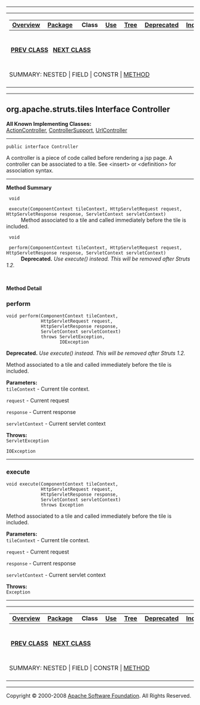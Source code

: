 ------------------------------------------------------------------------

<span id="navbar_top"></span> [](#skip-navbar_top "Skip navigation links")

<table>
<colgroup>
<col width="50%" />
<col width="50%" />
</colgroup>
<tbody>
<tr class="odd">
<td align="left"><span id="navbar_top_firstrow"></span>
<table>
<tbody>
<tr class="odd">
<td align="left"><a href="../../../../overview-summary.html.md"><strong>Overview</strong></a> </td>
<td align="left"><a href="package-summary.html.md"><strong>Package</strong></a> </td>
<td align="left"> <strong>Class</strong> </td>
<td align="left"><a href="class-use/Controller.html.md"><strong>Use</strong></a> </td>
<td align="left"><a href="package-tree.html.md"><strong>Tree</strong></a> </td>
<td align="left"><a href="../../../../deprecated-list.html.md"><strong>Deprecated</strong></a> </td>
<td align="left"><a href="../../../../index-all.html.md"><strong>Index</strong></a> </td>
<td align="left"><a href="../../../../help-doc.html.md"><strong>Help</strong></a> </td>
</tr>
</tbody>
</table></td>
<td align="left"></td>
</tr>
<tr class="even">
<td align="left"> <a href="../../../../org/apache/struts/tiles/ComponentDefinitionsFactory.html.md" title="interface in org.apache.struts.tiles"><strong>PREV CLASS</strong></a>   <a href="../../../../org/apache/struts/tiles/ControllerSupport.html" title="class in org.apache.struts.tiles"><strong>NEXT CLASS</strong></a></td>
<td align="left"><a href="../../../../index.html.md?org/apache/struts/tiles/Controller.html"><strong>FRAMES</strong></a>    <a href="Controller.html"><strong>NO FRAMES</strong></a>    
<a href="../../../../allclasses-noframe.html.md"><strong>All Classes</strong></a></td>
</tr>
<tr class="odd">
<td align="left">SUMMARY: NESTED | FIELD | CONSTR | <a href="#method_summary">METHOD</a></td>
<td align="left">DETAIL: FIELD | CONSTR | <a href="#method_detail">METHOD</a></td>
</tr>
</tbody>
</table>

<span id="skip-navbar_top"></span>

------------------------------------------------------------------------

org.apache.struts.tiles
 Interface Controller
-----------------------

**All Known Implementing Classes:**  
[ActionController](../../../../org/apache/struts/tiles/ActionController.html.md "class in org.apache.struts.tiles"), [ControllerSupport](../../../../org/apache/struts/tiles/ControllerSupport.html "class in org.apache.struts.tiles"), [UrlController](../../../../org/apache/struts/tiles/UrlController.html "class in org.apache.struts.tiles")

------------------------------------------------------------------------

    public interface Controller

A controller is a piece of code called before rendering a jsp page. A controller can be associated to a tile. See \<insert\> or \<definition\> for association syntax.

------------------------------------------------------------------------

<span id="method_summary"></span>

**Method Summary**

` void`

` execute(ComponentContext tileContext, HttpServletRequest request, HttpServletResponse response, ServletContext servletContext)`
           Method associated to a tile and called immediately before the tile is included.

` void`

` perform(ComponentContext tileContext, HttpServletRequest request, HttpServletResponse response, ServletContext servletContext)`
           **Deprecated.** *Use execute() instead. This will be removed after Struts 1.2.*

 

<span id="method_detail"></span>

**Method Detail**

### perform

    void perform(ComponentContext tileContext,
                 HttpServletRequest request,
                 HttpServletResponse response,
                 ServletContext servletContext)
                 throws ServletException,
                        IOException

**Deprecated.** *Use execute() instead. This will be removed after Struts 1.2.*

Method associated to a tile and called immediately before the tile is included.

**Parameters:**  
`tileContext` - Current tile context.

`request` - Current request

`response` - Current response

`servletContext` - Current servlet context

**Throws:**  
`ServletException`

`IOException`

------------------------------------------------------------------------

### execute

    void execute(ComponentContext tileContext,
                 HttpServletRequest request,
                 HttpServletResponse response,
                 ServletContext servletContext)
                 throws Exception

Method associated to a tile and called immediately before the tile is included.

**Parameters:**  
`tileContext` - Current tile context.

`request` - Current request

`response` - Current response

`servletContext` - Current servlet context

**Throws:**  
`Exception`

------------------------------------------------------------------------

<span id="navbar_bottom"></span> [](#skip-navbar_bottom "Skip navigation links")

<table>
<colgroup>
<col width="50%" />
<col width="50%" />
</colgroup>
<tbody>
<tr class="odd">
<td align="left"><span id="navbar_bottom_firstrow"></span>
<table>
<tbody>
<tr class="odd">
<td align="left"><a href="../../../../overview-summary.html.md"><strong>Overview</strong></a> </td>
<td align="left"><a href="package-summary.html.md"><strong>Package</strong></a> </td>
<td align="left"> <strong>Class</strong> </td>
<td align="left"><a href="class-use/Controller.html.md"><strong>Use</strong></a> </td>
<td align="left"><a href="package-tree.html.md"><strong>Tree</strong></a> </td>
<td align="left"><a href="../../../../deprecated-list.html.md"><strong>Deprecated</strong></a> </td>
<td align="left"><a href="../../../../index-all.html.md"><strong>Index</strong></a> </td>
<td align="left"><a href="../../../../help-doc.html.md"><strong>Help</strong></a> </td>
</tr>
</tbody>
</table></td>
<td align="left"></td>
</tr>
<tr class="even">
<td align="left"> <a href="../../../../org/apache/struts/tiles/ComponentDefinitionsFactory.html.md" title="interface in org.apache.struts.tiles"><strong>PREV CLASS</strong></a>   <a href="../../../../org/apache/struts/tiles/ControllerSupport.html" title="class in org.apache.struts.tiles"><strong>NEXT CLASS</strong></a></td>
<td align="left"><a href="../../../../index.html.md?org/apache/struts/tiles/Controller.html"><strong>FRAMES</strong></a>    <a href="Controller.html"><strong>NO FRAMES</strong></a>    
<a href="../../../../allclasses-noframe.html.md"><strong>All Classes</strong></a></td>
</tr>
<tr class="odd">
<td align="left">SUMMARY: NESTED | FIELD | CONSTR | <a href="#method_summary">METHOD</a></td>
<td align="left">DETAIL: FIELD | CONSTR | <a href="#method_detail">METHOD</a></td>
</tr>
</tbody>
</table>

<span id="skip-navbar_bottom"></span>

------------------------------------------------------------------------

Copyright © 2000-2008 [Apache Software Foundation](http://www.apache.org/). All Rights Reserved.

